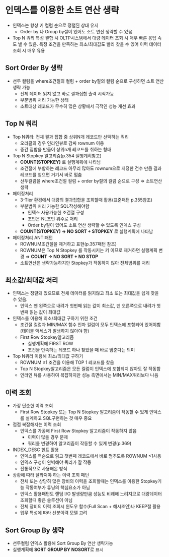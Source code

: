 # 인덱스를 이용한 소트 연산 생략

- 인덱스는 항상 키 컬럼 순으로 정렬된 상태 유지
    - Order by 나 Group by절이 있어도 소트 연산 생략할 수 있음
- Top N 쿼리 특성 결합 시 OLTP시스템에서 대량 데이터 조회 시 매우 빠른 응답 속도 낼 수 있음. 특정 조건을 만족하는 최소/최대값도 빨리 찾을 수 있어 이력 데이터 조회 시 매우 유용

## Sort Order By 생략

- 선두 컬럼을 where조건절의 컬럼 + order by절의 컬럼 순으로 구성하면 소트 연산 생략 가능
    - 전체 데이터 읽지 않고 바로 결과집합 출력 시작가능
    - 부분범위 처리 가능한 상태
    - 소트대상 레코드가 무수히 많은 상황에서 극적인 성능 개선 효과

## Top N 쿼리

- Top N쿼리: 전체 결과 집합 중 상위N개 레코드만 선택하는 쿼리
    - 오라클의 경우 인라인뷰로 감싸 rownum 이용
    - 중간 집합을 만들어 상위n개 레코드를 취하는 형태
- Top N Stopkey 알고리즘(p.354 실행계획참고)
    - **COUNT(STOPKEY)** 로 실행계획에 나타남
    - 조건절에 부합하는 레코드 아무리 많아도 rownum으로 지정한 건수 만큼 결과 레코드를 얻으면 거기서 바로 멈춤
    - 선두컬럼을 where조건절 컬럼 + order by절의 컬럼 순으로 구성 ⇒ 소트연산 생략
- 페이징처리
    - 3-Tier 환경에서 대량의 결과집합을 조회할때 활용(표준패턴 p.355참조)
    - 부분범위 처리 가능한 SQL작성해야함
        - 인덱스 사용가능한 조건절 구성
        - 조인은 NL조인 위주로 처리
        - Order by절이 있어도 소트 연산 생략할 수 있도록 인덱스 구성
    - **COUNT(STOPKEY) → NO SORT + STOPKEY** 로 실행계획에 나타남
- 페이징처리 ANTI패턴
    - ROWNUM조건절을 제거하고 표현(p.357패턴 참조)
    - ROWNUM은 Top N Stopkey 를 작동시키는 키 이므로 제거하면 실행계획 변경 ⇒ **COUNT → NO SORT + NO STOP**
    - 소트연산은 생략가능하지만 Stopkey가 작동하지 않아 전체범위를 처리

## 최소값/최대값 처리

- 인덱스는 정렬돼 있으므로 전체 데이터를 읽지않고 최소 또는 최대값을 쉽게 찾을 수 있음.
    - 인덱스 맨 왼쪽으로 내려가 첫번째 읽는 값이 최소값, 맨 오른쪽으로 내려가 첫번째 읽는 값이 최대값
- 인덱스를 이용해 최소/최대값 구하기 위한 조건
    - 조건절 컬럼과 MIN/MAX 함수 인자 컬럼이 모두 인덱스에 포함되어 있어야함(테이블 액세스가 발생하지 않아야 함)
    - First Row Stopkey알고리즘
        - 실행계획에 FIRST ROW
        - 조건을 만족하는 레코드 하나 찾았을 때 바로 멈춘다는 의미
- Top N쿼리 이용해 최소/최대값 구하기
    - ROWNUM ≤1 조건을 이용해 TOP 1 레코드를 찾음
    - Top N Stopkey알고리즘은 모든 컬럼이 인덱스에 포함되지 않아도 잘 작동함
    - 인라인 뷰를 사용하여 복잡하지만 성능 측면에서는 MIN/MAX쿼리보다 나음

## 이력 조회

- 가장 단순한 이력 조회
    - First Row Stopkey 또는 Top N Stopkey 알고리즘이 작동할 수 있게 인덱스를 설계하고 SQL구현하는 것 매우 중요
- 점점 복잡해지는 이력 조회
    - 인덱스를 가공해 First Row Stopkey 알고리즘이 작동하지 않음
        - 이력이 많을 경우 문제
        - 쿼리를 변경하여 알고리즘이 작동할 수 있게 변경(p.369)
- INDEX_DESC 힌트 활용
    - 인덱스를 역순으로 읽고 첫번째 레코드에서 바로 멈추도록 ROWNUM ≤1사용
    - 인덱스 구성이 완벽해야 쿼리가 잘 작동
    - 전통적으로 사용해온 방식
- 상황에 따라 달라져야 하는 이력 조회 패턴
    - 전체 또는 상당히 많은 장비의 이력을 조회할때는 인덱스를 이용한 Stopkey기능 작동여부가 튜닝의 핵심요소가 아님
    - 인덱스 활용패턴도 랜덤 I/O 발생량만큼 성능도 비례해 느려지므로 대량데이터 조회할때 좋은 솔루션이 아님
    - 전체 장비의 이력 조회시 윈도우 함수(Full Scan + 해시조인)나 KEEP절 활용
    - 업무 특성에 따라 선분이력 모델 고려

## Sort Group By 생략

- 선두컬럼 인덱스 활용해 Sort Group By 연산 생략가능
- 실행계획에 **SORT GROUP BY NOSORT**로 표시
